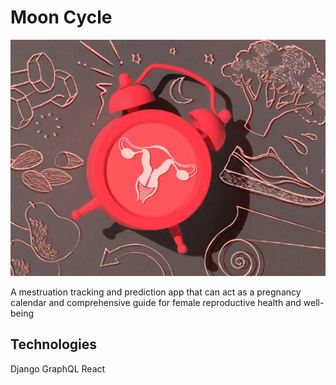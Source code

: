 # Moon Cycle
![logo1-removebg-preview](https://github.com/MissTipo/moon_cycle/blob/main/frontend/images/2568-cycle_alarm_food_exercise_women_lifestyle-732x549-Thumbnail-732x549.webp)

A mestruation tracking and prediction app that can act as a pregnancy calendar and comprehensive
guide for female reproductive health and well-being

## Technologies
Django
GraphQL
React
